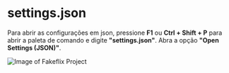 # settings.json

Para abrir as configurações em json, pressione **F1** ou **Ctrl + Shift + P** para abrir a paleta de comando e digite **"settings.json"**. Abra a opção **"Open Settings (JSON)"**.

![Image of Fakeflix Project](https://cdn.jsdelivr.net/gh/Th3Wall/assets-cdn/Fakeflix/Fakeflix_readme.png)
